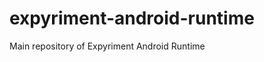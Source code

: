 expyriment-android-runtime
==========================

Main repository of Expyriment Android Runtime

